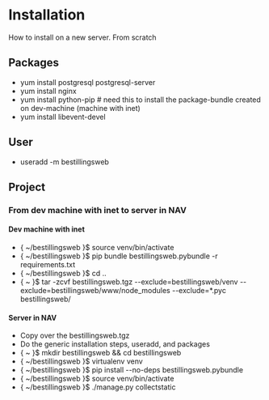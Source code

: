 
# Installation #

How to install on a new server. From scratch

## Packages ##

* yum install postgresql postgresql-server
* yum install nginx
* yum install python-pip  # need this to install the package-bundle created on dev-machine (machine with inet)
* yum install libevent-devel

## User ##

* useradd -m bestillingsweb

## Project ##

### From dev machine with inet to server in NAV ###

#### Dev machine with inet ####

* { ~/bestillingsweb }$ source venv/bin/activate
* { ~/bestillingsweb }$ pip bundle bestillingsweb.pybundle -r requirements.txt
* { ~/bestillingsweb }$ cd ..
* { ~ }$ tar -zcvf bestillingsweb.tgz --exclude=bestillingsweb/venv --exclude=bestillingsweb/www/node_modules --exclude=\*.pyc bestillingsweb/

#### Server in NAV ####

* Copy over the bestillingsweb.tgz
* Do the generic installation steps, useradd, and packages
* { ~ }$ mkdir bestillingsweb && cd bestillingsweb
* { ~/bestillingsweb }$ virtualenv venv
* { ~/bestillingsweb }$ pip install --no-deps bestillingsweb.pybundle
* { ~/bestillingsweb }$ source venv/bin/activate
* { ~/bestillingsweb }$ ./manage.py collectstatic